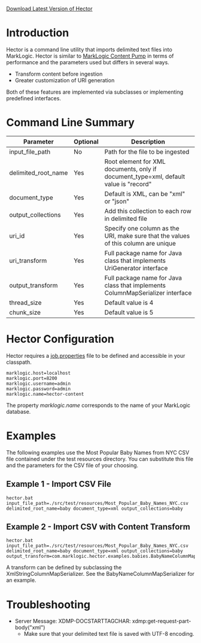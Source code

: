 [Download Latest Version of Hector](https://github.com/sastafford/hector/releases/latest)

# Introduction

Hector is a command line utility that imports delimited text files into MarkLogic.  Hector is similar to [MarkLogic Content Pump](http://docs.marklogic.com/guide/mlcp/intro) in terms of performance and the parameters used but differs in several ways.  

 * Transform content before ingestion     
 * Greater customization of URI generation

Both of these features are implemented via subclasses or implementing predefined interfaces.  
 
# Command Line Summary

Parameter | Optional | Description
----------|----------|-------------
input_file_path | No | Path for the file to be ingested
delimited_root_name | Yes | Root element for XML documents, only if document_type=xml, default value is "record"
document_type | Yes | Default is XML, can be "xml" or "json"
output_collections | Yes | Add this collection to each row in delimited file
uri_id | Yes | Specify one column as the URI, make sure that the values of this column are unique
uri_transform | Yes | Full package name for Java class that implements UriGenerator interface
output_transform | Yes | Full package name for Java class that implements ColumnMapSerializer interface
thread_size | Yes | Default value is 4
chunk_size | Yes | Default value is 5

# Hector Configuration

Hector requires a [job.properties](https://github.com/sastafford/hector/blob/master/job.properties) file to be defined and accessible in your classpath.

    marklogic.host=localhost
    marklogic.port=8200
    marklogic.username=admin
    marklogic.password=admin
    marklogic.name=hector-content

The property _marklogic.name_ corresponds to the name of your MarkLogic database.  

# Examples

The following examples use the Most Popular Baby Names from NYC CSV file contained under the test resources directory.  You can substitute this file and the parameters for the CSV file of your choosing.  

## Example 1 - Import CSV File

    hector.bat input_file_path=./src/test/resources/Most_Popular_Baby_Names_NYC.csv delimited_root_name=baby document_type=xml output_collections=baby
   
## Example 2 - Import CSV with Content Transform

    hector.bat input_file_path=./src/test/resources/Most_Popular_Baby_Names_NYC.csv delimited_root_name=baby document_type=xml output_collections=baby output_transform=com.marklogic.hector.examples.babies.BabyNameColumnMapSerializer

A transform can be defined by subclassing the XmlStringColumnMapSerializer.  See the BabyNameColumnMapSerializer for an example.  

# Troubleshooting

 * Server Message: XDMP-DOCSTARTTAGCHAR: xdmp:get-request-part-body("xml") 
   * Make sure that your delimited text file is saved with UTF-8 encoding.  

